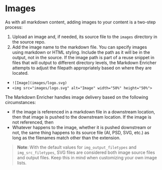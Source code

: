 <!--
# Copyright 2022, 2023 IBM Inc. All rights reserved
# SPDX-License-Identifier: Apache2.0
# Last updated: 2023-12-01
-->

# Images
As with all markdown content, adding images to your content is a two-step process:
1. Upload an image and, if needed, its source file to the `images` directory in the source repo.
1. Add the image name to the markdown file. You can specify images using markdown or HTML styling. Include the path as it will be in the output, not in the source. If the image path is part of a reuse snippet in files that will output to different directory levels, the Markdown Enricher attempts to adjust the filepath appropriately based on where they are located.
  * `![Image](images/logo.svg)`
  * `<img src="images/logo.svg" alt="Image" width="50%" height="50%">`

The Markdown Enricher handles image delivery based on the following circumstances:
* If the image is referenced in a markdown file in a downstream location, then that image is pushed to the downstream location. If the image is not referenced, then 
* Whatever happens to the image, whether it is pushed downstream or not, the same thing happens to its source file (AI, PSD, SVG, etc.) as long as the filenames match other than the extension.

> **Note**: With the default values for `img_output_filetypes` and `img_src_filetypes`, SVG files are considered both image source files and output files. Keep this in mind when customizing your own image lists.
